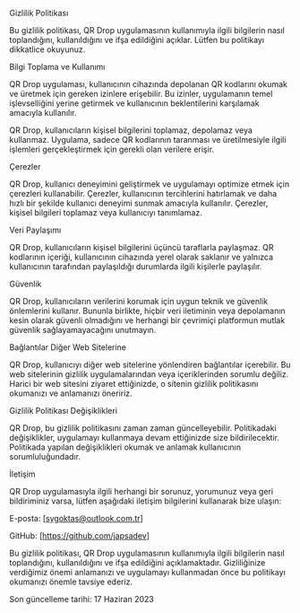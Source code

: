 Gizlilik Politikası

Bu gizlilik politikası, QR Drop uygulamasının kullanımıyla ilgili bilgilerin nasıl toplandığını, kullanıldığını ve ifşa edildiğini açıklar. Lütfen bu politikayı dikkatlice okuyunuz.

Bilgi Toplama ve Kullanımı

QR Drop uygulaması, kullanıcının cihazında depolanan QR kodlarını okumak ve üretmek için gereken izinlere erişebilir. Bu izinler, uygulamanın temel işlevselliğini yerine getirmek ve kullanıcının beklentilerini karşılamak amacıyla kullanılır.

QR Drop, kullanıcıların kişisel bilgilerini toplamaz, depolamaz veya kullanmaz. Uygulama, sadece QR kodlarının taranması ve üretilmesiyle ilgili işlemleri gerçekleştirmek için gerekli olan verilere erişir.

Çerezler

QR Drop, kullanıcı deneyimini geliştirmek ve uygulamayı optimize etmek için çerezleri kullanabilir. Çerezler, kullanıcının tercihlerini hatırlamak ve daha hızlı bir şekilde kullanıcı deneyimi sunmak amacıyla kullanılır. Çerezler, kişisel bilgileri toplamaz veya kullanıcıyı tanımlamaz.

Veri Paylaşımı

QR Drop, kullanıcıların kişisel bilgilerini üçüncü taraflarla paylaşmaz. QR kodlarının içeriği, kullanıcının cihazında yerel olarak saklanır ve yalnızca kullanıcının tarafından paylaşıldığı durumlarda ilgili kişilerle paylaşılır.

Güvenlik

QR Drop, kullanıcıların verilerini korumak için uygun teknik ve güvenlik önlemlerini kullanır. Bununla birlikte, hiçbir veri iletiminin veya depolamanın kesin olarak güvenli olmadığını ve herhangi bir çevrimiçi platformun mutlak güvenlik sağlayamayacağını unutmayın.

Bağlantılar Diğer Web Sitelerine

QR Drop, kullanıcıyı diğer web sitelerine yönlendiren bağlantılar içerebilir. Bu web sitelerinin gizlilik uygulamalarından veya içeriklerinden sorumlu değiliz. Harici bir web sitesini ziyaret ettiğinizde, o sitenin gizlilik politikasını okumanızı ve anlamanızı öneririz.

Gizlilik Politikası Değişiklikleri

QR Drop, bu gizlilik politikasını zaman zaman güncelleyebilir. Politikadaki değişiklikler, uygulamayı kullanmaya devam ettiğinizde size bildirilecektir. Politikada yapılan değişiklikleri okumak ve anlamak kullanıcının sorumluluğundadır.

İletişim

QR Drop uygulamasıyla ilgili herhangi bir sorunuz, yorumunuz veya geri bildiriminiz varsa, lütfen aşağıdaki iletişim bilgilerini kullanarak bize ulaşın:

E-posta: [sygoktas@outlook.com.tr]

GitHub: [https://github.com/japsadev]

Bu gizlilik politikası, QR Drop uygulamasının kullanımıyla ilgili bilgilerin nasıl toplandığını, kullanıldığını ve ifşa edildiğini açıklamaktadır. Gizliliğinize verdiğimiz önemi anlamanızı ve uygulamayı kullanmadan önce bu politikayı okumanızı önemle tavsiye ederiz.

Son güncelleme tarihi: 17 Haziran 2023
